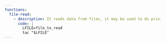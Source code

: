 ```yaml
---
functions:
  file-read:
    - description: It reads data from files, it may be used to do privileged reads or disclose files outside a restricted file system.
      code: |
        LFILE=file_to_read
        tac "$LFILE"
---
```

